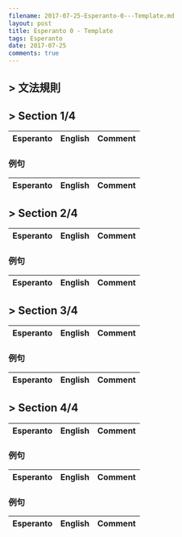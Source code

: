 ```yaml
---
filename: 2017-07-25-Esperanto-0---Template.md
layout: post
title: Esperanto 0 - Template
tags: Esperanto
date: 2017-07-25
comments: true
---
```


## > 文法規則

## > Section 1/4

|Esperanto|English|Comment|
|---|---|---|


### 例句

|Esperanto|English|Comment|
|---|---|---|


## > Section 2/4

|Esperanto|English|Comment|
|---|---|---|


### 例句

|Esperanto|English|Comment|
|---|---|---|


## > Section 3/4

|Esperanto|English|Comment|
|---|---|---|


### 例句

|Esperanto|English|Comment|
|---|---|---|

## > Section 4/4

|Esperanto|English|Comment|
|---|---|---|


### 例句

|Esperanto|English|Comment|
|---|---|---|


### 例句

|Esperanto|English|Comment|
|---|---|---|


